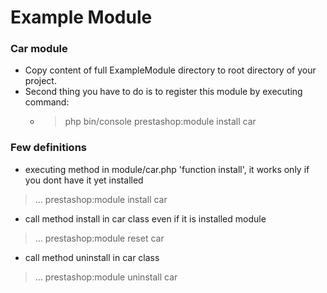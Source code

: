 # Example Module

### Car module

* Copy content of full ExampleModule directory to root directory of your project.
* Second thing you have to do is to register this module by executing command:
  * > php bin/console prestashop:module install car

### Few definitions
 * executing method in module/car.php 'function install', it works only if you dont have it yet installed
> ... prestashop:module install car

* call method install in car class even if it is installed module
> ... prestashop:module reset car

* call method uninstall in car class
> ... prestashop:module uninstall car
